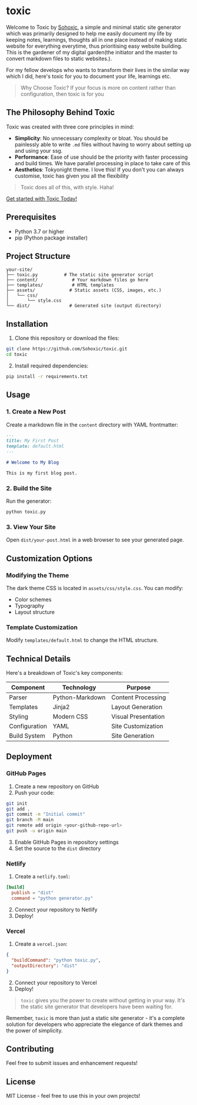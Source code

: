 # toxic

Welcome to Toxic by [Sohoxic](https://github.com/Sohoxic/toxic), a simple and minimal static site generator which was primarily designed to help me easily document my life by keeping notes, learnings, thoughts all in one place instead of making static website for everything everytime, thus prioritising easy website building. This is the gardener of my digital garden(the initiator and the master to convert markdown files to static websites.).

For my fellow develops who wants to transform their lives in the similar way which I did, here's toxic for you to document your life, learnings etc. 

> Why Choose Toxic? 
> If your focus is more on content rather than configuration, then toxic is for you

## The Philosophy Behind Toxic

Toxic was created with three core principles in mind:

* **Simplicity**: No unnecessary complexity or bloat. You should be painlessly able to write `.md` files without having to worry about setting up and using your ssg.
* **Performance**: Ease of use should be the priority with faster processing and build times. We have parallel processing in place to take care of this
* **Aesthetics**: Tokyonight theme. I love this! If you don't you can always customise, toxic has given you all the flexibility

> Toxic does all of this, with style. Haha!

[Get started with Toxic Today!](https://github.com/Sohoxic/toxic) 

## Prerequisites

- Python 3.7 or higher
- pip (Python package installer)

## Project Structure

```
your-site/
├── toxic.py          # The static site generator script
├── content/             # Your markdown files go here
├── templates/           # HTML templates
├── assets/             # Static assets (CSS, images, etc.)
│   └── css/
│       └── style.css
└── dist/               # Generated site (output directory)
```

<!-- ## Key Features

Here's what makes Toxic special:

* **Dark Theme First**: Carefully crafted dark color scheme that reduces eye strain 😜
* **Lightning Fast**: Built with Python for optimal performance (supports parallel processing of md files)
* **Smart Defaults**: Pre-configured with Roboto Mono for excellent readability.
* **Responsive design**
* **Quick rebuild times**
* **Code syntax highlighting**
* **YAML frontmatter support** -->



## Installation

1. Clone this repository or download the files:
```bash
git clone https://github.com/Sohoxic/toxic.git
cd toxic
```

2. Install required dependencies:
```bash
pip install -r requirements.txt
```

## Usage

### 1. Create a New Post

Create a markdown file in the `content` directory with YAML frontmatter:

```markdown
---
title: My First Post
template: default.html
---

# Welcome to My Blog

This is my first blog post.
```

### 2. Build the Site

Run the generator:
```bash
python toxic.py
```

### 3. View Your Site

Open `dist/your-post.html` in a web browser to see your generated page.

## Customization Options

### Modifying the Theme

The dark theme CSS is located in `assets/css/style.css`. You can modify:
* Color schemes
* Typography
* Layout structure


### Template Customization

Modify `templates/default.html` to change the HTML structure.


## Technical Details

Here's a breakdown of Toxic's key components:

| Component | Technology | Purpose |
|-----------|------------|----------|
| Parser | Python-Markdown | Content Processing |
| Templates | Jinja2 | Layout Generation |
| Styling | Modern CSS | Visual Presentation |
| Configuration | YAML | Site Customization |
| Build System | Python | Site Generation |

## Deployment

### GitHub Pages

1. Create a new repository on GitHub
2. Push your code:
```bash
git init
git add .
git commit -m "Initial commit"
git branch -M main
git remote add origin <your-github-repo-url>
git push -u origin main
```
3. Enable GitHub Pages in repository settings
4. Set the source to the `dist` directory

### Netlify

1. Create a `netlify.toml`:
```toml
[build]
  publish = "dist"
  command = "python generator.py"
```
2. Connect your repository to Netlify
3. Deploy!

### Vercel

1. Create a `vercel.json`:
```json
{
  "buildCommand": "python toxic.py",
  "outputDirectory": "dist"
}
```
2. Connect your repository to Vercel
3. Deploy!







> `toxic` gives you the power to create without getting in your way. It's the static site generator that developers have been waiting for.

Remember, `toxic` is more than just a static site generator - it's a complete solution for developers who appreciate the elegance of dark themes and the power of simplicity.

## Contributing

Feel free to submit issues and enhancement requests!

## License

MIT License - feel free to use this in your own projects!
